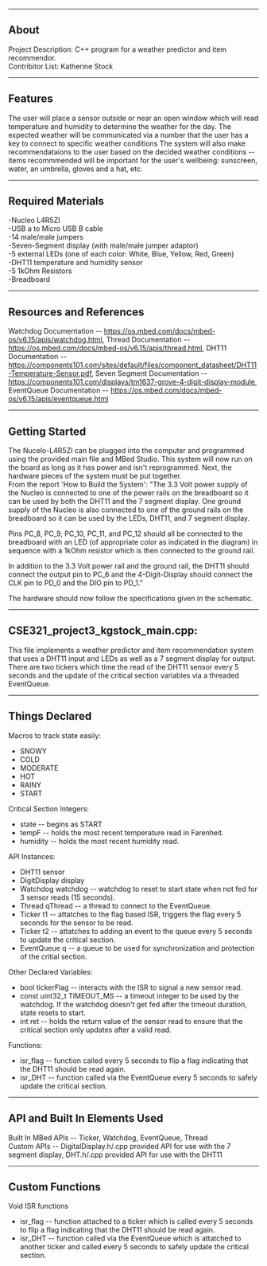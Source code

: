 -------------------
About
-------------------
Project Description: C++ program for a weather predictor and item recommendor.  
Contribitor List: Katherine Stock  


--------------------
Features
--------------------
The user will place a sensor outside or near an open window which will read temperature and humidity to determine the weather for the day. The expected weather will be communicated via a number that the user has a key to connect to specific weather conditions The system will also make recommendataions to the user based on the decided weather conditions -- items recommmended will be important for the user's wellbeing: sunscreen, water, an umbrella, gloves and a hat, etc.

--------------------
Required Materials
--------------------
-Nucleo L4R5ZI  
-USB a to Micro USB B cable   
-14 male/male jumpers   
-Seven-Segment display (with male/male jumper adaptor)  
-5 external LEDs (one of each color: White, Blue, Yellow, Red, Green)  
-DHT11 temperature and humidity sensor    
-5 1kOhm Resistors      
-Breadboard     

--------------------
Resources and References
--------------------
Watchdog Documentation -- https://os.mbed.com/docs/mbed-os/v6.15/apis/watchdog.html, Thread Documentation -- https://os.mbed.com/docs/mbed-os/v6.15/apis/thread.html, DHT11 Documentation -- https://components101.com/sites/default/files/component_datasheet/DHT11-Temperature-Sensor.pdf, Seven Segment Documentation -- https://components101.com/displays/tm1637-grove-4-digit-display-module, EventQueue Documentation -- https://os.mbed.com/docs/mbed-os/v6.15/apis/eventqueue.html 

--------------------
Getting Started
--------------------  
The Nucelo-L4R5ZI can be plugged into the computer and programmed using the provided main file and MBed Studio. This system will now run on the board as long as it has power and isn't reprogrammed. Next, the hardware pieces of the system must be put together.  
From the report 'How to Build the System': "The 3.3 Volt power supply of the Nucleo is connected to one of the power rails on the breadboard so it can be used by both the DHT11 and the 7 segment display. One ground supply of the Nucleo is also connected to one of the ground rails on the breadboard so it can be used by the LEDs, DHT11, and 7 segment display.  

Pins PC_8, PC_9, PC_10, PC_11, and PC_12 should all be connected to the breadboard with an LED (of appropriate color as indicated in the diagram) in sequence with a 1kOhm resistor which is then connected to the ground rail.  

In addition to the 3.3 Volt power rail and the ground rail, the DHT11 should connect the output pin to PC_6 and the 4-Digit-Display should connect the CLK pin to PD_0 and the DIO pin to PD_1."  

The hardware should now follow the specifications given in the schematic.

--------------------
CSE321_project3_kgstock_main.cpp:
--------------------
This file implements a weather predictor and item recommendation system that uses a DHT11 input and LEDs as well as a 7 segment display for output. There are two tickers which time the read of the DHT11 sensor every 5 seconds and the update of the critical section variables via a threaded EventQueue. 

----------
Things Declared
----------
Macros to track state easily:  
* SNOWY  
* COLD  
* MODERATE
* HOT
* RAINY
* START  

Critical Section Integers:   
* state -- begins as START
* tempF -- holds the most recent temperature read in Farenheit.
* humidity -- holds the most recent humidity read.

API Instances:  
* DHT11 sensor
* DigitDisplay display  
* Watchdog watchdog -- watchdog to reset to start state when not fed for 3 sensor reads (15 seconds).
* Thread qThread -- a thread to connect to the EventQueue.
* Ticker t1 -- attatches to the flag based ISR, triggers the flag every 5 seconds for the sensor to be read.
* Ticker t2 -- attatches to adding an event to the queue every 5 seconds to update the critical section.
* EventQueue q  -- a queue to be used for synchronization and protection of the critial section.  

Other Declared Variables:  
* bool tickerFlag -- interacts with the ISR to signal a new sensor read.  
* const uint32_t TIMEOUT_MS -- a timeout integer to be used by the watchdog. If the watchdog doesn't get fed after the timeout duration, state resets to start.  
* int ret -- holds the return value of the sensor read to ensure that the critical section only updates after a valid read.  

Functions:  
* isr_flag -- function called every 5 seconds to flip a flag indicating that the DHT11 should be read again.
* isr_DHT -- function called via the EventQueue every 5 seconds to safely update the critical section.

----------
API and Built In Elements Used
----------
Built In MBed APIs -- Ticker, Watchdog, EventQueue, Thread  
Custom APIs -- DigitalDisplay.h/.cpp provided API for use with the 7 segment display, DHT.h/.cpp provided API for use with the DHT11  


----------
Custom Functions
----------
Void ISR functions
* isr_flag -- function attached to a ticker which is called every 5 seconds to flip a flag indicating that the DHT11 should be read again.
* isr_DHT -- function called via the EventQueue which is attatched to another ticker and called every 5 seconds to safely update the critical section.



